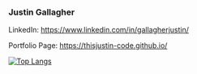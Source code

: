 ### Justin Gallagher

LinkedIn: https://www.linkedin.com/in/gallagherjustin/

Portfolio Page: https://thisjustin-code.github.io/

[![Top Langs](https://github-readme-stats.vercel.app/api/top-langs/?username=ThisJustin-code&layout=compact&langs_count=8)](https://github.com/anuraghazra/github-readme-stats)


